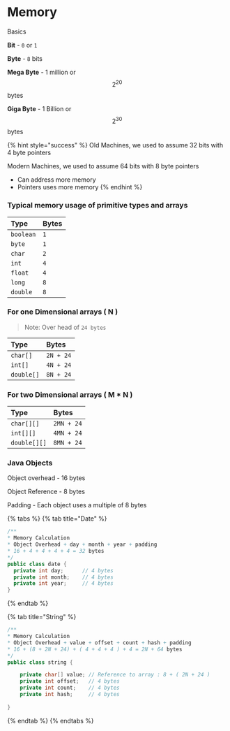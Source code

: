 # Memory

Basics

**Bit** - `0` or `1`

**Byte** - `8` bits

**Mega Byte** - 1 million or $$2^{20}$$ bytes

**Giga Byte** - 1 Billion or $$2^{30}$$ bytes

{% hint style="success" %}
Old Machines, we used to assume 32 bits with 4 byte pointers

Modern Machines, we used to assume 64 bits with 8 byte pointers

* Can address more memory
* Pointers uses more memory
{% endhint %}



### Typical memory usage of primitive types and arrays

| Type | Bytes |
| :--- | :--- |
| `boolean` | `1` |
| `byte` | `1` |
| `char` | `2` |
| `int`  | `4` |
| `float` | `4` |
| `long` | `8` |
| `double` | `8` |

### For one Dimensional arrays \( N \)

> Note: Over head of `24 bytes`

| Type | Bytes |
| :--- | :--- |
| `char[]` | `2N + 24` |
| `int[]` | `4N + 24` |
| `double[]` | `8N + 24` |

### For two Dimensional arrays \( M \* N \)

| Type | Bytes |
| :--- | :--- |
| `char[][]` | `2MN + 24` |
| `int[][]` | `4MN + 24` |
| `double[][]` | `8MN + 24` |

### Java Objects

Object overhead - 16 bytes

Object Reference - 8 bytes

Padding - Each object uses a multiple of 8 bytes

{% tabs %}
{% tab title="Date" %}
```java
/**
* Memory Calculation
* Object Overhead + day + month + year + padding 
* 16 + 4 + 4 + 4 + 4 = 32 bytes
*/
public class date {
  private int day;      // 4 bytes
  private int month;    // 4 bytes
  private int year;     // 4 bytes 
} 

```
{% endtab %}

{% tab title="String" %}
```java
/**
* Memory Calculation
* Object Overhead + value + offset + count + hash + padding 
* 16 + (8 + 2N + 24) + ( 4 + 4 + 4 ) + 4 = 2N + 64 bytes
*/
public class string {

    private char[] value; // Reference to array : 8 + ( 2N + 24 )
    private int offset;   // 4 bytes
    private int count;    // 4 bytes
    private int hash;     // 4 bytes
    
}
```
{% endtab %}
{% endtabs %}

